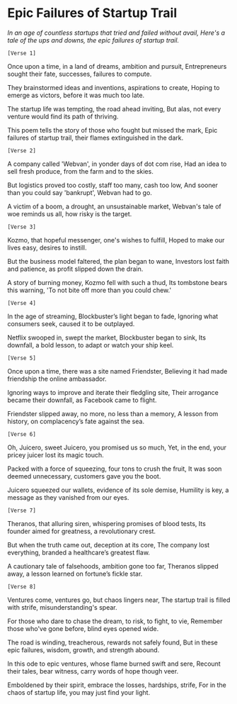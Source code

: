 # Epic Failures of Startup Trail

_In an age of countless startups that tried and failed without avail,
Here's a tale of the ups and downs, the epic failures of startup trail._

`[Verse 1]`

Once upon a time, in a land of dreams, ambition and pursuit,
Entrepreneurs sought their fate, successes, failures to compute.

They brainstormed ideas and inventions, aspirations to create,
Hoping to emerge as victors, before it was much too late.

The startup life was tempting, the road ahead inviting,
But alas, not every venture would find its path of thriving.

This poem tells the story of those who fought but missed the mark,
Epic failures of startup trail, their flames extinguished in the dark.

`[Verse 2]`

A company called 'Webvan', in yonder days of dot com rise,
Had an idea to sell fresh produce, from the farm and to the skies.

But logistics proved too costly, staff too many, cash too low,
And sooner than you could say 'bankrupt', Webvan had to go.

A victim of a boom, a drought, an unsustainable market,
Webvan's tale of woe reminds us all, how risky is the target.

`[Verse 3]`

Kozmo, that hopeful messenger, one's wishes to fulfill,
Hoped to make our lives easy, desires to instill.

But the business model faltered, the plan began to wane,
Investors lost faith and patience, as profit slipped down the drain.

A story of burning money, Kozmo fell with such a thud,
Its tombstone bears this warning, 'To not bite off more than you could chew.'

`[Verse 4]`

In the age of streaming, Blockbuster’s light began to fade,
Ignoring what consumers seek, caused it to be outplayed.

Netflix swooped in, swept the market, Blockbuster began to sink,
Its downfall, a bold lesson, to adapt or watch your ship keel.

`[Verse 5]`

Once upon a time, there was a site named Friendster,
Believing it had made friendship the online ambassador.

Ignoring ways to improve and iterate their fledgling site,
Their arrogance became their downfall, as Facebook came to flight.

Friendster slipped away, no more, no less than a memory,
A lesson from history, on complacency’s fate against the sea.

`[Verse 6]`

Oh, Juicero, sweet Juicero, you promised us so much,
Yet, in the end, your pricey juicer lost its magic touch.

Packed with a force of squeezing, four tons to crush the fruit,
It was soon deemed unnecessary, customers gave you the boot.

Juicero squeezed our wallets, evidence of its sole demise,
Humility is key, a message as they vanished from our eyes.

`[Verse 7]`

Theranos, that alluring siren, whispering promises of blood tests,
Its founder aimed for greatness, a revolutionary crest.

But when the truth came out, deception at its core,
The company lost everything, branded a healthcare’s greatest flaw.

A cautionary tale of falsehoods, ambition gone too far,
Theranos slipped away, a lesson learned on fortune’s fickle star.

`[Verse 8]`

Ventures come, ventures go, but chaos lingers near,
The startup trail is filled with strife, misunderstanding's spear.

For those who dare to chase the dream, to risk, to fight, to vie,
Remember those who've gone before, blind eyes opened wide.

The road is winding, treacherous, rewards not safely found,
But in these epic failures, wisdom, growth, and strength abound.

In this ode to epic ventures, whose flame burned swift and sere,
Recount their tales, bear witness, carry words of hope though veer.

Emboldened by their spirit, embrace the losses, hardships, strife,
For in the chaos of startup life, you may just find your light.